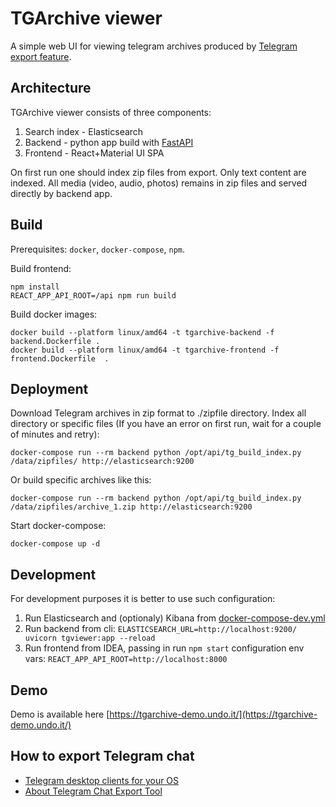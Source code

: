 # TGArchive viewer

A simple web UI for viewing telegram archives produced by [Telegram export feature](https://telegram.org/blog/export-and-more).

## Architecture

TGArchive viewer consists of three components:
1. Search index - Elasticsearch
2. Backend - python app build with [FastAPI](https://fastapi.tiangolo.com/)
3. Frontend - React+Material UI SPA

On first run one should index zip files from export. Only text content are indexed. All media (video, audio, photos) 
remains in zip files and served directly by backend app. 

## Build

Prerequisites: `docker`, `docker-compose`, `npm`.
                   
Build frontend:
```
npm install 
REACT_APP_API_ROOT=/api npm run build
```

Build docker images:
```
docker build --platform linux/amd64 -t tgarchive-backend -f backend.Dockerfile .
docker build --platform linux/amd64 -t tgarchive-frontend -f frontend.Dockerfile  .
```

## Deployment

Download Telegram archives in zip format to ./zipfile directory. 
Index all directory or specific files (If you have an error on first run, wait for a couple of minutes and retry):
```
docker-compose run --rm backend python /opt/api/tg_build_index.py /data/zipfiles/ http://elasticsearch:9200
```

Or build specific archives like this:
```
docker-compose run --rm backend python /opt/api/tg_build_index.py /data/zipfiles/archive_1.zip http://elasticsearch:9200
```

Start docker-compose:
```
docker-compose up -d
```

## Development

For development purposes it is better to use such configuration:
1. Run Elasticsearch and (optionaly) Kibana from [docker-compose-dev.yml](./docker-compose-dev.yml)
2. Run backend from cli: `ELASTICSEARCH_URL=http://localhost:9200/ uvicorn tgviewer:app --reload` 
3. Run frontend from IDEA, passing in run `npm start` configuration env vars: `REACT_APP_API_ROOT=http://localhost:8000`

## Demo

Demo is available here [https://tgarchive-demo.undo.it/](https://tgarchive-demo.undo.it/)


## How to export Telegram chat

- [Telegram desktop clients for your OS](https://desktop.telegram.org/)
- [About Telegram Chat Export Tool](https://telegram.org/blog/export-and-more)



